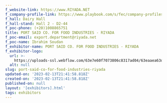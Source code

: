 ```yaml
---
f_website-link: https://www.RIYADA.NET
f_company-profile-link: https://www.playbook.com/s/fec/company-profiles
f_hall: Dairy Hall
f_hall-stand: Hall 2 - D2-44
f_poc-phone: (+20)1008865751
title: PORT SAID CO. FOR FOOD INDUSTRIES - RIYADA
f_poc-email: export.department@riyada.net
f_poc-name: Ibrahim Soudan
f_exhibitor-name: PORT SAID CO. FOR FOOD INDUSTRIES - RIYADA
f_exhibitor-logo:
  url: >-
    https://uploads-ssl.webflow.com/63e7e60f7073806c8317ad04/63eaaea63d0daf4b01687cc9_ZWEwMQ.jpeg
  alt: null
slug: port-said-co-for-food-industries-riyada
updated-on: '2023-02-13T21:41:58.818Z'
created-on: '2023-02-13T21:41:58.818Z'
published-on: null
layout: '[exhibitors].html'
tags: exhibitors
---
```



